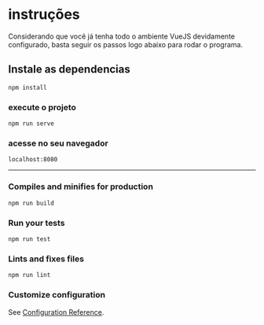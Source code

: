 # instruções

Considerando que você já tenha todo o ambiente VueJS devidamente configurado,
basta seguir os passos logo abaixo para rodar o programa.

## Instale as dependencias
```
npm install
```

### execute o projeto
```
npm run serve
```

### acesse no seu navegador
```
localhost:8080
```
----------------------------------------


### Compiles and minifies for production
```
npm run build
```

### Run your tests
```
npm run test
```

### Lints and fixes files
```
npm run lint
```

### Customize configuration
See [Configuration Reference](https://cli.vuejs.org/config/).
